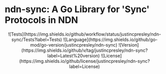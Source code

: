 # ndn-sync: A Go Library for 'Sync' Protocols in NDN

<div align="center">
  ![Tests](https://img.shields.io/github/workflow/status/justincpresley/ndn-sync/Tests?label=Tests)
  ![Language](https://img.shields.io/github/go-mod/go-version/justincpresley/ndn-sync)
  ![Version](https://img.shields.io/github/v/tag/justincpresley/ndn-sync?label=Latest%20version)
  ![License](https://img.shields.io/github/license/justincpresley/ndn-sync?label=License)
</div>

